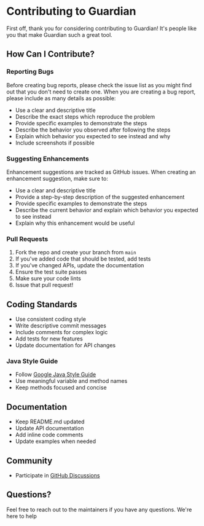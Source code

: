 # Contributing to Guardian

First off, thank you for considering contributing to Guardian! It's people like you that make Guardian such a great tool.

## How Can I Contribute?

### Reporting Bugs

Before creating bug reports, please check the issue list as you might find out that you don't need to create one.
When you are creating a bug report, please include as many details as possible:

* Use a clear and descriptive title
* Describe the exact steps which reproduce the problem
* Provide specific examples to demonstrate the steps
* Describe the behavior you observed after following the steps
* Explain which behavior you expected to see instead and why
* Include screenshots if possible

### Suggesting Enhancements

Enhancement suggestions are tracked as GitHub issues. When creating an enhancement suggestion, make sure to:

* Use a clear and descriptive title
* Provide a step-by-step description of the suggested enhancement
* Provide specific examples to demonstrate the steps
* Describe the current behavior and explain which behavior you expected to see instead
* Explain why this enhancement would be useful

### Pull Requests

1. Fork the repo and create your branch from `main`
2. If you've added code that should be tested, add tests
3. If you've changed APIs, update the documentation
4. Ensure the test suite passes
5. Make sure your code lints
6. Issue that pull request!

## Coding Standards

* Use consistent coding style
* Write descriptive commit messages
* Include comments for complex logic
* Add tests for new features
* Update documentation for API changes

### Java Style Guide

* Follow [Google Java Style Guide](https://google.github.io/styleguide/javaguide.html)
* Use meaningful variable and method names
* Keep methods focused and concise

## Documentation

* Keep README.md updated
* Update API documentation
* Add inline code comments
* Update examples when needed

## Community

* Participate in [GitHub Discussions](https://github.com/dream-sports-labs/guardian/discussions)

## Questions?

Feel free to reach out to the maintainers if you have any questions. We're here to help
